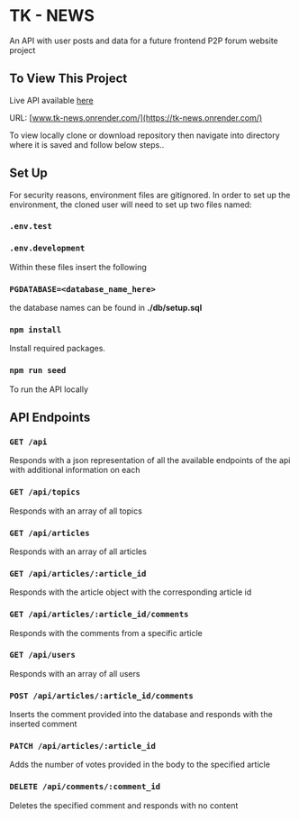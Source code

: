 # TK - NEWS

An API with user posts and data for a future frontend P2P forum website project

## To View This Project

Live API available [here](https://tk-news.onrender.com/)

URL: [www.tk-news.onrender.com/](https://tk-news.onrender.com/)

To view locally clone or download repository then navigate into directory where it is saved and follow below steps..

## Set Up

For security reasons, environment files are gitignored.
In order to set up the environment, the cloned user will need to set up two files named:

### `.env.test`

### `.env.development`

Within these files insert the following

### `PGDATABASE=<database_name_here>`

the database names can be found in **./db/setup.sql**

### `npm install`

Install required packages.

### `npm run seed `

To run the API locally

## API Endpoints

### `GET /api`

Responds with a json representation of all the available endpoints of the api with additional information on each

### `GET /api/topics`

Responds with an array of all topics

### `GET /api/articles`

Responds with an array of all articles

### `GET /api/articles/:article_id`

Responds with the article object with the corresponding article id

### `GET /api/articles/:article_id/comments`

Responds with the comments from a specific article

### `GET /api/users`

Responds with an array of all users

### `POST /api/articles/:article_id/comments`

Inserts the comment provided into the database and responds with the inserted comment

### `PATCH /api/articles/:article_id`

Adds the number of votes provided in the body to the specified article

### `DELETE /api/comments/:comment_id`

Deletes the specified comment and responds with no content

